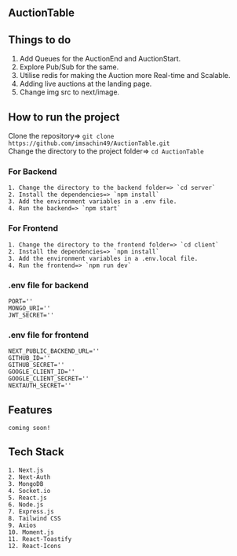 ## AuctionTable  

## Things to do
1. Add Queues for the AuctionEnd and AuctionStart.
2. Explore Pub/Sub for the same.
3. Utilise redis for making the Auction more Real-time and Scalable.
4. Adding live auctions at the landing page.
5. Change img src to next/image.

## How to run the project
   Clone the repository=> `git clone https://github.com/imsachin49/AuctionTable.git`   
   Change the directory to the project folder=> `cd AuctionTable`

### For Backend
    1. Change the directory to the backend folder=> `cd server`
    2. Install the dependencies=> `npm install`
    3. Add the environment variables in a .env file.
    4. Run the backend=> `npm start`

### For Frontend
    1. Change the directory to the frontend folder=> `cd client`
    2. Install the dependencies=> `npm install`
    3. Add the environment variables in a .env.local file.
    4. Run the frontend=> `npm run dev`

### .env file for backend
```
PORT=''
MONGO_URI=''
JWT_SECRET=''
```

### .env file for frontend
```
NEXT_PUBLIC_BACKEND_URL=''
GITHUB_ID=''
GITHUB_SECRET=''
GOOGLE_CLIENT_ID=''
GOOGLE_CLIENT_SECRET=''
NEXTAUTH_SECRET=''
```

## Features
    coming soon!

## Tech Stack
    1. Next.js
    2. Next-Auth
    3. MongoDB
    4. Socket.io
    5. React.js
    6. Node.js
    7. Express.js
    8. Tailwind CSS
    9. Axios
    10. Moment.js
    11. React-Toastify
    12. React-Icons